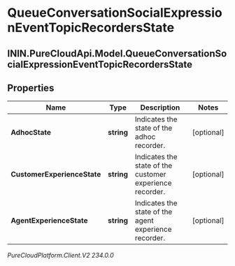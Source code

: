 # QueueConversationSocialExpressionEventTopicRecordersState

## ININ.PureCloudApi.Model.QueueConversationSocialExpressionEventTopicRecordersState

## Properties

|Name | Type | Description | Notes|
|------------ | ------------- | ------------- | -------------|
| **AdhocState** | **string** | Indicates the state of the adhoc recorder. | [optional] |
| **CustomerExperienceState** | **string** | Indicates the state of the customer experience recorder. | [optional] |
| **AgentExperienceState** | **string** | Indicates the state of the agent experience recorder. | [optional] |



_PureCloudPlatform.Client.V2 234.0.0_
